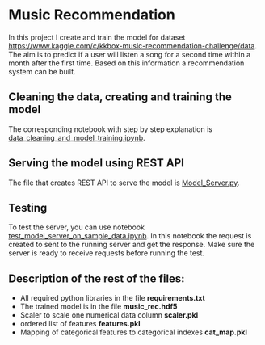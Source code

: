 # Music Recommendation

In this project I create and train the model for dataset https://www.kaggle.com/c/kkbox-music-recommendation-challenge/data. The aim is to predict if a user will listen a song for a second time within a month after the first time. Based on this information a recommendation system can be built.

## Cleaning the data, creating and training the model

The corresponding notebook with step by step explanation is [data_cleaning_and_model_training.ipynb](data_cleaning_and_model_training.ipynb).

## Serving the model using REST API

The file that creates REST API to serve the model is [Model_Server.py](Model_Server.py).

## Testing

To test the server, you can use notebook [test_model_server_on_sample_data.ipynb](test_model_server_on_sample_data.ipynb). In this notebook the request is created to sent to the running server and get the response. Make sure the server is ready to receive requests before running the test.

## Description of the rest of the files:

- All required python libraries in the file **requirements.txt**
- The trained model is in the file **music_rec.hdf5**
- Scaler to scale one numerical data column **scaler.pkl**
- ordered list of features **features.pkl**
- Mapping of categorical features to categorical indexes **cat_map.pkl**
